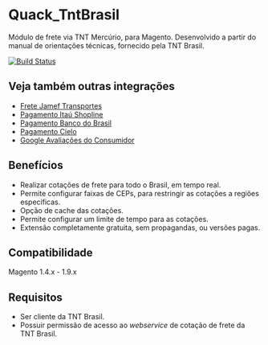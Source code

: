 # Quack_TntBrasil
Módulo de frete via TNT Mercúrio, para Magento.
Desenvolvido a partir do manual de orientações técnicas, fornecido pela TNT Brasil.

[![Build Status](https://travis-ci.org/rafaelpatro/Quack_TntBrasil.svg?style=flat)](https://travis-ci.org/rafaelpatro/Quack_TntBrasil)

## Veja também outras integrações
 - [Frete Jamef Transportes](https://github.com/rafaelpatro/Quack_Jamef)
 - [Pagamento Itaú Shopline](https://github.com/rafaelpatro/Quack_Itau)
 - [Pagamento Banco do Brasil](https://github.com/rafaelpatro/Quack_BB)
 - [Pagamento Cielo](https://github.com/rafaelpatro/Quack_Cielo)
 - [Google Avaliações do Consumidor](https://github.com/rafaelpatro/google-customer-reviews)

## Benefícios
 - Realizar cotações de frete para todo o Brasil, em tempo real.
 - Permite configurar faixas de CEPs, para restringir as cotações a regiões específicas.
 - Opção de cache das cotações.
 - Permite configurar um limite de tempo para as cotações.
 - Extensão completamente gratuita, sem propagandas, ou versões pagas.

## Compatibilidade
Magento 1.4.x - 1.9.x

## Requisitos
 - Ser cliente da TNT Brasil.
 - Possuir permissão de acesso ao _webservice_ de cotação de frete da TNT Brasil.
 